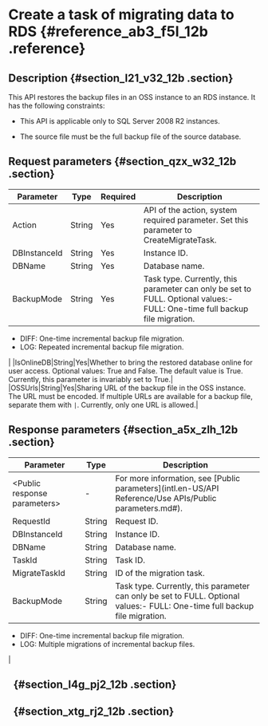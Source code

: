 # Create a task of migrating data to RDS {#reference_ab3_f5l_12b .reference}

## Description {#section_l21_v32_12b .section}

This API restores the backup files in an OSS instance to an RDS instance. It has the following constraints:

-   This API is applicable only to SQL Server 2008 R2 instances.

-   The source file must be the full backup file of the source database.


## Request parameters {#section_qzx_w32_12b .section}

|Parameter|Type|Required|Description|
|---------|----|--------|-----------|
|Action|String|Yes|API of the action, system required parameter. Set this parameter to CreateMigrateTask.|
|DBInstanceId|String|Yes|Instance ID.|
|DBName|String|Yes|Database name.|
|BackupMode|String|Yes|Task type. Currently, this parameter can only be set to FULL. Optional values:-   FULL: One-time full backup file migration.
-   DIFF: One-time incremental backup file migration.
-   LOG: Repeated incremental backup file migration.

|
|IsOnlineDB|String|Yes|Whether to bring the restored database online for user access. Optional values: True and False. The default value is True. Currently, this parameter is invariably set to True.|
|OSSUrls|String|Yes|Sharing URL of the backup file in the OSS instance. The URL must be encoded. If multiple URLs are available for a backup file, separate them with `|`. Currently, only one URL is allowed.|

## Response parameters {#section_a5x_zlh_12b .section}

|Parameter|Type|Description|
|---------|----|-----------|
|<Public response parameters\>|-|For more information, see [Public parameters](intl.en-US/API Reference/Use APIs/Public parameters.md#).|
|RequestId|String|Request ID.|
|DBInstanceId|String|Instance ID.|
|DBName|String|Database name.|
|TaskId|String|Task ID.|
|MigrateTaskId|String|ID of the migration task.|
|BackupMode|String|Task type. Currently, this parameter can only be set to FULL. Optional values:-   FULL: One-time full backup file migration.
-   DIFF: One-time incremental backup file migration.
-   LOG: Multiple migrations of incremental backup files.

|

##   {#section_l4g_pj2_12b .section}

##   {#section_xtg_rj2_12b .section}

